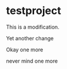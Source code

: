 testproject
===========
This is a modification.

Yet another change

Okay one more

never mind one more
